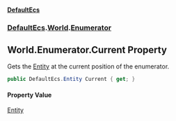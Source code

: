 #### [DefaultEcs](index.md 'index')
### [DefaultEcs](index.md#DefaultEcs 'DefaultEcs').[World](World.md 'DefaultEcs.World').[Enumerator](World_Enumerator.md 'DefaultEcs.World.Enumerator')
## World.Enumerator.Current Property
Gets the [Entity](Entity.md 'DefaultEcs.Entity') at the current position of the enumerator.  
```csharp
public DefaultEcs.Entity Current { get; }
```
#### Property Value
[Entity](Entity.md 'DefaultEcs.Entity')
